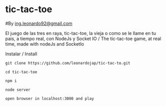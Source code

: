 # tic-tac-toe
#By ing.leonardo92@gmail.com

El juego de las tres en raya, tic-tac-toe, la vieja o como se le llame en tu pais, a tiempo real, con NodeJs y Socket IO /
The tic-tac-toe game, at real time, made with nodeJs and SocketIo

Instalar / Install

    git clone https://github.com/leonardojap/tic-tac-to.git
  
    cd tic-tac-toe
  
    npm i
  
    node server
  
    open browser in localhost:3000 and play
  
  
  
  
